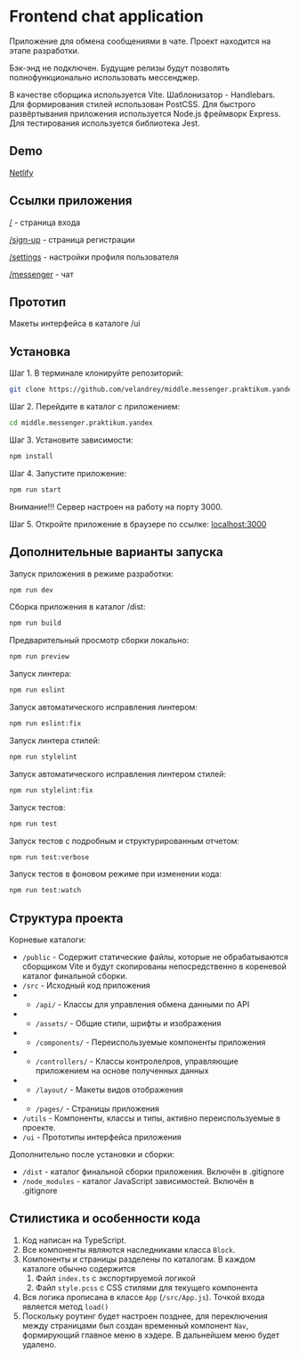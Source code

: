 # Frontend chat application

Приложение для обмена сообщениями в чате.
Проект находится на этапе разработки. 

Бэк-энд не подключен. Будущие релизы будут позволять полнофункционально использовать мессенджер. 

В качестве сборщика используется Vite. Шаблонизатор - Handlebars. Для формирования стилей использован PostCSS. Для быстрого развёртывания приложения используется Node.js фреймворк Express. Для тестирования используется библиотека Jest.


## Demo
[Netlify](https://chat-praktikum.netlify.app/)

## Ссылки приложения
[/](https://chat-praktikum.netlify.app/) - страница входа

[/sign-up](https://chat-praktikum.netlify.app/sign-up) - страница регистрации

[/settings](https://chat-praktikum.netlify.app/settings) - настройки профиля пользователя

[/messenger](https://chat-praktikum.netlify.app/messenger) - чат


## Прототип
Макеты интерфейса в каталоге /ui

## Установка

Шаг 1. В терминале клонируйте репозиторий:

```bash
git clone https://github.com/velandrey/middle.messenger.praktikum.yandex.git
```

Шаг 2. Перейдите в каталог с приложением:

```bash
cd middle.messenger.praktikum.yandex
```

Шаг 3. Установите зависимости:
```bash
npm install
```
Шаг 4. Запустите приложение:

```bash
npm run start
```

Внимание!!! Сервер настроен на работу на порту 3000.

Шаг 5. Откройте приложение в браузере по ссылке:
[localhost:3000](http://localhost:3000/)

## Дополнительные варианты запуска
Запуск приложения в режиме разработки:
```bash
npm run dev
```
Сборка приложения в каталог /dist:
```bash
npm run build
```
Предварительный просмотр сборки локально:
```bash
npm run preview
```
Запуск линтера:
```bash
npm run eslint
```
Запуск автоматического исправления линтером:
```bash
npm run eslint:fix
```
Запуск линтера стилей:
```bash
npm run stylelint
```
Запуск автоматического исправления линтером стилей:
```bash
npm run stylelint:fix
```
Запуск тестов:
```bash
npm run test
```
Запуск тестов с подробным и структурированным отчетом:
```bash
npm run test:verbose
```
Запуск тестов в фоновом режиме при изменении кода:
```bash
npm run test:watch
```


## Структура проекта
Корневые каталоги:
- `/public` - Содержит статические файлы, которые не обрабатываются сборщиком Vite и будут скопированы непосредственно в кореневой каталог финальной сборки.
- `/src` - Исходный код приложения
- - `/api/` - Классы для управления обмена данными по API
- - `/assets/` - Общие стили, шрифты и изображения
- - `/components/` - Переиспользуемые компоненты приложения
- - `/controllers/` - Классы контролелров, управляющие приложением на основе полученных данных
- - `/layout/` - Макеты видов отображения
- - `/pages/` - Страницы приложения
- `/utils` - Компоненты, классы и типы, активно переиспользуемые в проекте.
- `/ui` - Прототипы интерфейса приложения

Дополнительно после установки и сборки:
- `/dist` - каталог финальной сборки приложения. Включён в .gitignore
- `/node_modules` - каталог JavaScript зависимостей. Включён в .gitignore


## Стилистика и особенности кода
1. Код написан на TypeScript.
2. Все компоненты являются наследниками класса `Block`.
3. Компоненты и страницы разделены по каталогам. В каждом каталоге обычно содержится
   1. Файл `index.ts` с экспортируемой логикой
   2. Файл `style.pcss` с CSS стилями для текущего компонента
4. Вся логика прописана в классе `App` (`/src/App.js`). Точкой входа является метод `load()`
5. Поскольку роутинг будет настроен позднее, для переключения между страницами был создан временный компонент `Nav`, формирующий главное меню в хэдере. В дальнейшем меню будет удалено.
